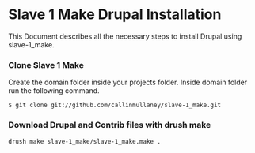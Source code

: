 # Slave 1 Make Drupal Installation

This Document describes all the necessary steps to install Drupal using slave-1_make.


### Clone Slave 1 Make
Create the domain folder inside your projects folder.
Inside domain folder run the following command.

    $ git clone git://github.com/callinmullaney/slave-1_make.git

### Download Drupal and Contrib files with drush make

    drush make slave-1_make/slave-1_make.make .
    